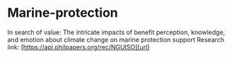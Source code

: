 # Marine-protection
In search of value: The intricate impacts of benefit perception, knowledge, and emotion about climate change on marine protection support
Research link: [https://api.philpapers.org/rec/NGUISO](url)
